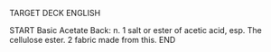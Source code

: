 TARGET DECK
ENGLISH

START
Basic
Acetate
Back: n. 1 salt or ester of acetic acid, esp. The cellulose ester. 2 fabric made from this.
END
